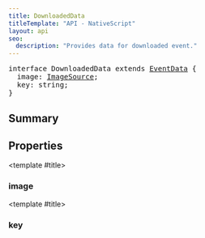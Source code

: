 ```yaml
---
title: DownloadedData
titleTemplate: "API - NativeScript"
layout: api
seo:
  description: "Provides data for downloaded event."
---
```


<!-- This page is auto generated, do not edit manually. -->
<!-- Run "yarn generate:api-docs" to regenerate -->

<script setup lang="ts">
  import { provide } from "vue";
  import API_DATA from "./DownloadedData.data.json";
  
  provide('API_DATA', API_DATA);
</script>

<APIRefHierarchy v-once />

<pre class="[&_a]:text-green-400">interface DownloadedData extends <a href="/api/interface/EventData">EventData</a> {
  image: <a href="/api/class/ImageSource">ImageSource</a>;
  key: string;
}</pre>

<APIRefComment commentBase64="eyJibG9ja1RhZ3MiOltdLCJtb2RpZmllclRhZ3MiOnt9LCJzdW1tYXJ5IjpbeyJraW5kIjoidGV4dCIsInRleHQiOiJQcm92aWRlcyBkYXRhIGZvciBkb3dubG9hZGVkIGV2ZW50LiJ9XX0=" v-once />

## <Heading ignore>Summary</Heading>

<APIRefSummary v-once />

## Properties

<div class="">

<APIRef for="12770" v-once>

<template #title>

### image

</template>

</APIRef>

</div>

<div class="">

<APIRef for="12769" v-once>

<template #title>

### key

</template>

</APIRef>

</div>
